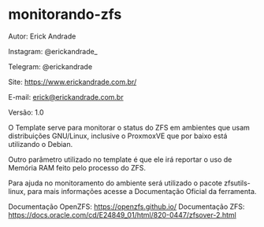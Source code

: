# monitorando-zfs

Autor: Erick Andrade  

Instagram: @erickandrade_  

Telegram: @erickandrade  

Site: https://www.erickandrade.com.br/  

E-mail: erick@erickandrade.com.br  

Versão: 1.0  


O Template serve para monitorar o status do ZFS em ambientes que usam distribuições GNU/Linux, inclusive o ProxmoxVE que por baixo está utilizando o Debian.

Outro parâmetro utilizado no template é que ele irá reportar o uso de Memória RAM feito pelo processo do ZFS.

Para ajuda no monitoramento do ambiente será utilizado o pacote zfsutils-linux, para mais informações acesse a Documentação Oficial da ferramenta.

Documentação OpenZFS: https://openzfs.github.io/
Documentação ZFS: https://docs.oracle.com/cd/E24849_01/html/820-0447/zfsover-2.html

